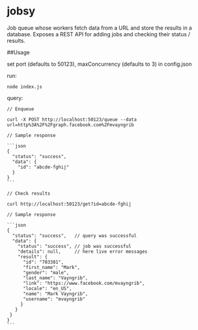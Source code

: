 # jobsy

Job queue whose workers fetch data from a URL and store the results in a database. Exposes a REST API for adding jobs and checking their status / results.

##Usage

set port (defaults to 50123), maxConcurrency (defaults to 3) in config.json

run:

    node index.js

query:

    // Enqueue

    curl -X POST http://localhost:50123/queue --data url=http%3A%2F%2Fgraph.facebook.com%2Fmvayngrib

    // Sample response

    ```json
    {
      "status": "success",
      "data": {
        "id": "abcde-fghij"
      }
    }
    ```

    // Check results

    curl http://localhost:50123/get?id=abcde-fghij

    // Sample response

    ```json
    {
      "status": "success",   // query was successful
      "data": {
        "status": "success", // job was successful
        "details": null,     // here live error messages
        "result": {
          "id": "703381",
          "first_name": "Mark",
          "gender": "male",
          "last_name": "Vayngrib",
          "link": "https://www.facebook.com/mvayngrib",
          "locale": "en_US",
          "name": "Mark Vayngrib",
          "username": "mvayngrib"
         }
       }
     }
    }
    ```
